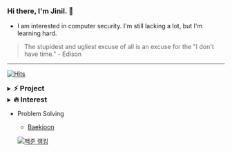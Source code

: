 ### Hi there, I'm Jinil. 👋       
     
* I am interested in computer security. I'm still lacking a lot, but I'm learning hard.   

> The stupidest and ugliest excuse of all is an excuse for the "I don't have time." - Edison
-----------------    

[![Hits](https://hits.seeyoufarm.com/api/count/incr/badge.svg?url=https%3A%2F%2Fgithub.com%2Fjiniljeil%2Fhit-counter&count_bg=%23141415&title_bg=%23555555&icon=&icon_color=%23E7E0E0&title=hits&edge_flat=false)](https://hits.seeyoufarm.com)

<details>
     <summary> <h3 style="display:inline"> ⚡ Project </h3></summary>
     <ul> 
          <li><a href="#">Arp Spoofing (Network hacking) (2019-1)</a></li>
          <li><a href="https://github.com/jiniljeil/hgu_shop">HGU SHOP Application (2019-2)</a></li>
          <li><a href="https://github.com/jiniljeil/JavaProject">Connect6 (2020-1)</a></li>
          <li><a href="https://github.com/jiniljeil/CppExample">C++ Education Video Contest (2020-2)</a></li>
          <li><a href="https://github.com/jiniljeil/Class_Assessment">Lecture Assessment Website (2020-2)</a></li>
          <li><a href="https://github.com/jiniljeil/PlaceofMeeting">Place of Meeting Application (2021-1)</a></li>
          <li><a href="https://github.com/jiniljeil/LAN-STUDY">LAN STUDY (Secure Coding Contest) (2021-1)</a></li>
     </ul> 
</details>

<details> 
     <summary> <h3 style="display:inline">🔥 Interest </h3></summary> 
     <ul>
          <li>Language
               <ul>
                    <li>C/C++/Assembly</li>
                    <li>Java</li>
                    <li>Python</li>
                    <li>Web (Javascript, PHP, JSP)</li>
                    <li>Mobile Application (Dart)</li>
               </ul>
          </li>
          <li>Security
               <ul>
                    <li>Web</li>
                    <li>Crypto</li>
                    <li>System</li>
                    <li>Network</li>
               </ul>
          </li>
     </ul>
</details>
   
- Problem Solving    
  - [Baekjoon](https://www.acmicpc.net/user/hello_world1)       
       
  [![백준 랭킹](http://mazassumnida.wtf/api/v2/generate_badge?boj=hello_world1)](https://www.acmicpc.net/user/hello_world1)   

<!--
**jiniljeil/jiniljeil** is a ✨ _special_ ✨ repository because its `README.md` (this file) appears on your GitHub profile.

Here are some ideas to get you started:

- 🔭 I’m currently working on ...
- 🌱 I’m currently learning ...
- 👯 I’m looking to collaborate on ...
- 🤔 I’m looking for help with ...
- 💬 Ask me about ...
- 📫 How to reach me: ...
- 😄 Pronouns: ...
- ⚡ Fun fact: ...
-->
